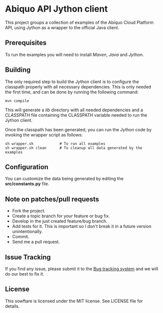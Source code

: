 Abiquo API Jython client
========================

This project groups  a collection of examples of the Abiquo Cloud
Platform API, using Jython as a wrapper to the official Java client.


Prerequisites
-------------

To run the examples you will need to install *Maven*, *Java* and *Jython*.


Building
---------

The only required step to build the Jython client is to configure
the classpath properly with all necessary dependencies. This is only needed the
first time, and can be done by running the following command:

    mvn compile

This will generate a *lib* directory with all needed dependencies and a
*CLASSPATH* file containing the CLASSPATH variable needed to run the Jython
client.

Once the classpath has been generated, you can run the Jython code by invoking
the wrapper script as follows:

    sh wrapper.sh            # To run all examples
    sh wrapper.sh clean      # To cleanup all data generated by the examples
    

Configuration
-------------

You can customize the data being generated by editing the **src/constants.py** file.


Note on patches/pull requests
-----------------------------
 
 * Fork the project.
 * Create a topic branch for your feature or bug fix.
 * Develop in the just created feature/bug branch.
 * Add tests for it. This is important so I don't break it in a future version unintentionally.
 * Commit.
 * Send me a pull request.


Issue Tracking
--------------

If you find any issue, please submit it to the [Bug tracking system](https://github.com/nacx/abijy/issues) and we
will do our best to fix it.


License
-------

This sowftare is licensed under the MIT license. See LICENSE file for details.

